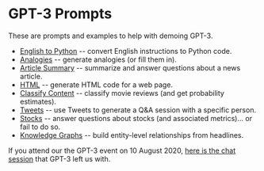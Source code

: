 # GPT-3 Prompts

These are prompts and examples to help with demoing GPT-3.

* [English to Python](/english-to-python.md) -- convert English instructions to Python code.
* [Analogies](/analogies.md) -- generate analogies (or fill them in).
* [Article Summary](/ft-article.md) -- summarize and answer questions about a news article.
* [HTML](/google-page.md) -- generate HTML code for a web page.
* [Classify Content](/movie-reviews.md) -- classify movie reviews (and get probability estimates).
* [Tweets](/tweet-prompts.md) -- use Tweets to generate a Q&A session with a specific person.
* [Stocks](/logic-stocks.md) -- answer questions about stocks (and associated metrics)... or fail to do so.
* [Knowledge Graphs](/knowledge-graph.md) -- build entity-level relationships from headlines.

If you attend our the GPT-3 event on 10 August 2020, [here is the chat session](/gpt-3-thankyou.md) that GPT-3 left us with.
